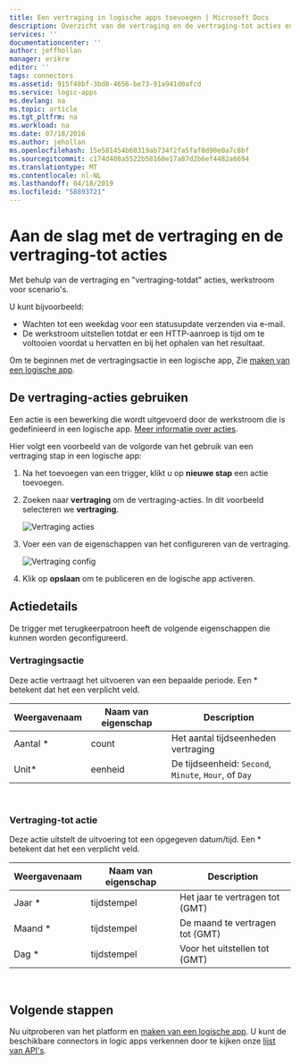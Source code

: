 ```yaml
---
title: Een vertraging in logische apps toevoegen | Microsoft Docs
description: Overzicht van de vertraging en de vertraging-tot acties en het gebruik ervan met een logische app van Azure.
services: ''
documentationcenter: ''
author: jeffhollan
manager: erikre
editor: ''
tags: connectors
ms.assetid: 915f48bf-3bd8-4656-be73-91a941d0afcd
ms.service: logic-apps
ms.devlang: na
ms.topic: article
ms.tgt_pltfrm: na
ms.workload: na
ms.date: 07/18/2016
ms.author: jehollan
ms.openlocfilehash: 15e581454b60319ab734f2fa5faf0d90e0a7c8bf
ms.sourcegitcommit: c174d408a5522b58160e17a87d2b6ef4482a6694
ms.translationtype: MT
ms.contentlocale: nl-NL
ms.lasthandoff: 04/18/2019
ms.locfileid: "58893721"
---
```

# <a name="get-started-with-the-delay-and-delay-until-actions"></a>Aan de slag met de vertraging en de vertraging-tot acties
Met behulp van de vertraging en "vertraging-totdat" acties, werkstroom voor scenario's.

U kunt bijvoorbeeld:

* Wachten tot een weekdag voor een statusupdate verzenden via e-mail.
* De werkstroom uitstellen totdat er een HTTP-aanroep is tijd om te voltooien voordat u hervatten en bij het ophalen van het resultaat.

Om te beginnen met de vertragingsactie in een logische app, Zie [maken van een logische app](../logic-apps/quickstart-create-first-logic-app-workflow.md).

## <a name="use-the-delay-actions"></a>De vertraging-acties gebruiken

Een actie is een bewerking die wordt uitgevoerd door de werkstroom die is gedefinieerd in een logische app. 
[Meer informatie over acties](../connectors/apis-list.md).

Hier volgt een voorbeeld van de volgorde van het gebruik van een vertraging stap in een logische app:

1. Na het toevoegen van een trigger, klikt u op **nieuwe stap** een actie toevoegen.
2. Zoeken naar **vertraging** om de vertraging-acties. In dit voorbeeld selecteren we **vertraging**.
   
    ![Vertraging acties](./media/connectors-native-delay/using-action-1.png)
3. Voer een van de eigenschappen van het configureren van de vertraging.
   
    ![Vertraging config](./media/connectors-native-delay/using-action-2.png)
4. Klik op **opslaan** om te publiceren en de logische app activeren.

## <a name="action-details"></a>Actiedetails
De trigger met terugkeerpatroon heeft de volgende eigenschappen die kunnen worden geconfigureerd.

### <a name="delay-action"></a>Vertragingsactie
Deze actie vertraagt het uitvoeren van een bepaalde periode.
Een * betekent dat het een verplicht veld.

| Weergavenaam | Naam van eigenschap | Description |
| --- | --- | --- |
| Aantal * |count |Het aantal tijdseenheden vertraging |
| Unit* |eenheid |De tijdseenheid: `Second`, `Minute`, `Hour`, of `Day` |

<br>

### <a name="delay-until-action"></a>Vertraging-tot actie
Deze actie uitstelt de uitvoering tot een opgegeven datum/tijd.
Een * betekent dat het een verplicht veld.

| Weergavenaam | Naam van eigenschap | Description |
| --- | --- | --- |
| Jaar * |tijdstempel |Het jaar te vertragen tot (GMT) |
| Maand * |tijdstempel |De maand te vertragen tot (GMT) |
| Dag * |tijdstempel |Voor het uitstellen tot (GMT) |

<br>

## <a name="next-steps"></a>Volgende stappen
Nu uitproberen van het platform en [maken van een logische app](../logic-apps/quickstart-create-first-logic-app-workflow.md). U kunt de beschikbare connectors in logic apps verkennen door te kijken onze [lijst van API's](apis-list.md).

